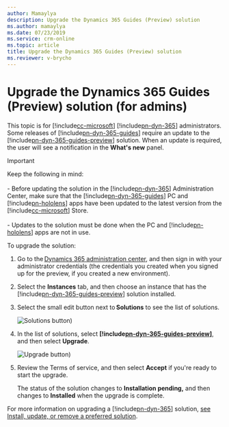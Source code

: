 ```yaml
---
author: Mamaylya
description: Upgrade the Dynamics 365 Guides (Preview) solution 
ms.author: mamaylya
ms.date: 07/23/2019
ms.service: crm-online
ms.topic: article
title: Upgrade the Dynamics 365 Guides (Preview) solution
ms.reviewer: v-brycho
---
```


# Upgrade the Dynamics 365 Guides (Preview) solution (for admins)

This topic is for [!include[cc-microsoft](../includes/cc-microsoft.md)] [!include[pn-dyn-365](../includes/pn-dyn-365.md)] administrators. Some releases of [!include[pn-dyn-365-guides](../includes/pn-dyn-365-guides.md)] require an update to the [!include[pn-dyn-365-guides-preview](../includes/pn-dyn-365-guides-preview.md)] solution. When an update is required, the user will see a notification in the **What's new** panel.

> [!IMPORTANT]
> Keep the following in mind:<br><br>- Before updating the solution in the [!include[pn-dyn-365](../includes/pn-dyn-365.md)] Administration Center, make sure that the [!include[pn-dyn-365-guides](../includes/pn-dyn-365-guides.md)] PC and [!include[pn-hololens](../includes/pn-hololens.md)] apps have been updated to the latest version from the [!include[cc-microsoft](../includes/cc-microsoft.md)] Store.<br><br>- Updates to the solution must be done when the PC and [!include[pn-hololens](../includes/pn-hololens.md)] apps are not in use.  

To upgrade the solution:

1. Go to the [Dynamics 365 administration center](https://port.crm.dynamics.com/G/Instances/InstancePicker.aspx), and then sign in with 
your administrator credentials (the credentials you created when you signed up for the preview, if 
you created a new environment). 

2. Select the **Instances** tab, and then choose an instance that has the [!include[pn-dyn-365-guides-preview](../includes/pn-dyn-365-guides-preview.md)] solution installed.

3. Select the small edit button next to **Solutions** to see the list of solutions. 
 
   ![Solutions button)](media/solutions.PNG "Solutions button")
 
4. In the list of solutions, select **[!include[pn-dyn-365-guides-preview](../includes/pn-dyn-365-guides-preview.md)]**, and then select **Upgrade**.  
 
   ![Upgrade button)](media/upgrade.PNG "Upgrade button")
   
5. Review the Terms of service, and then select **Accept** if you're ready to start the upgrade. 

   The status of the solution changes to **Installation pending,** and then changes to **Installed** when the upgrade is complete. 
 
For more information on upgrading a [!include[pn-dyn-365](../includes/pn-dyn-365.md)] solution, [see Install, update, or remove a preferred solution](https://docs.microsoft.com/dynamics365/customer-engagement/admin/install-remove-preferred-solution).
